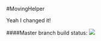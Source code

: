 #MovingHelper

Yeah I changed it!

####Master branch build status:
![](https://travis-ci.org/Devxhkl/MovingHelper.svg?branch=master)
